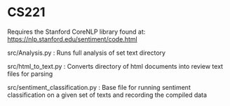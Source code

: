 # CS221
Requires the Stanford CoreNLP library found at: https://nlp.stanford.edu/sentiment/code.html

src/Analysis.py : 
  Runs full analysis of set text directory
 
src/html_to_text.py : 
  Converts directory of html documents into review text files for parsing
  
src/sentiment_classification.py : 
  Base file for running sentiment classification on a given set of texts and recording the compiled data
